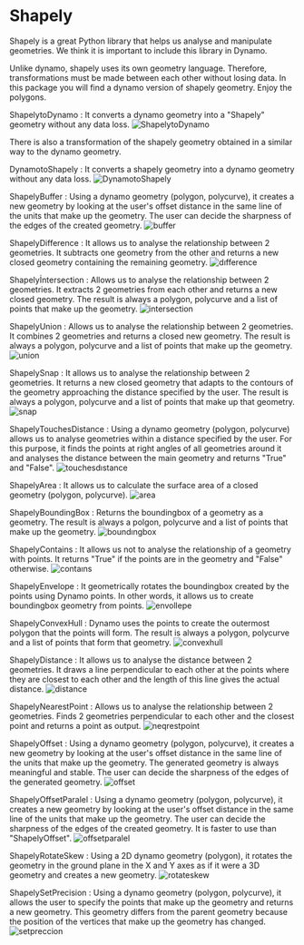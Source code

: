 # Shapely

Shapely is a great Python library that helps us analyse and manipulate geometries. We think it is important to include this library in Dynamo. 

Unlike dynamo, shapely uses its own geometry language. Therefore, transformations must be made between each other without losing data. In this package you will find a dynamo version of shapely geometry. Enjoy the polygons.

ShapelytoDynamo :
It converts a dynamo geometry into a "Shapely" geometry without any data loss.
![ShapelytoDynamo](https://user-images.githubusercontent.com/24898802/229380656-36acf759-17d4-4cf0-bc87-f3436fd37d56.jpg)

There is also a transformation of the shapely geometry obtained in a similar way to the dynamo geometry.

DynamotoShapely :
It converts a shapely geometry into a dynamo geometry without any data loss.
![DynamotoShapely](https://user-images.githubusercontent.com/24898802/229380730-eea47661-662a-48d4-8726-74ce6e0a87a8.jpg)

ShapelyBuffer :
Using a dynamo geometry (polygon, polycurve), it creates a new geometry by looking at the user's offset distance in the same line of the units that make up the geometry. The user can decide the sharpness of the edges of the created geometry.
![buffer](https://user-images.githubusercontent.com/24898802/229381094-b3cdd56f-e1f2-4df1-a715-4122a93e4ec5.gif)

ShapelyDifference : 
It allows us to analyse the relationship between 2 geometries. It subtracts one geometry from the other and returns a new closed geometry containing the remaining geometry.
![dıfference](https://user-images.githubusercontent.com/24898802/229381253-9905c665-bee3-4bef-aa53-2c152b26fdc7.gif)

Shapelyİntersection :
Allows us to analyse the relationship between 2 geometries. It extracts 2 geometries from each other and returns a new closed geometry. The result is always a polygon, polycurve and a list of points that make up the geometry.
![intersection](https://user-images.githubusercontent.com/24898802/229381389-19439f96-e741-47d1-841b-eebaf607fce9.gif)

ShapelyUnion :
Allows us to analyse the relationship between 2 geometries. It combines 2 geometries and returns a closed new geometry. The result is always a polygon, polycurve and a list of points that make up the geometry.
![union](https://user-images.githubusercontent.com/24898802/229381412-5057741a-c90b-415d-974c-a8c20a0ade21.gif)

ShapelySnap :
It allows us to analyse the relationship between 2 geometries. It returns a new closed geometry that adapts to the contours of the geometry approaching the distance specified by the user. The result is always a polygon, polycurve and a list of points that make up that geometry.
![snap](https://user-images.githubusercontent.com/24898802/229381896-92f2b12c-1914-42a8-b994-98207544ad79.gif)

ShapelyTouchesDistance :
Using a dynamo geometry (polygon, polycurve) allows us to analyse geometries within a distance specified by the user. For this purpose, it finds the points at right angles of all geometries around it and analyses the distance between the main geometry and returns "True" and "False".
![touchesdıstance](https://user-images.githubusercontent.com/24898802/229382026-7a9fd182-d27e-4aeb-8b61-ae5b25cec480.gif)

ShapelyArea :
It allows us to calculate the surface area of a closed geometry (polygon, polycurve).
![area](https://user-images.githubusercontent.com/24898802/229380757-fcbcb89e-18de-4698-b7e1-b65bf68c9423.jpg)

ShapelyBoundingBox :
Returns the boundingbox of a geometry as a geometry. The result is always a polgon, polycurve and a list of points that make up the geometry.
![boundıngbox](https://user-images.githubusercontent.com/24898802/229380814-0c31109f-5bed-45b9-8b74-d5e7db3cecd4.jpg)

ShapelyContains :
It allows us not to analyse the relationship of a geometry with points. It returns "True" if the points are in the geometry and "False" otherwise.
![contaıns](https://user-images.githubusercontent.com/24898802/229380863-f0166b06-a06f-48f2-b882-765616a5e5a7.gif)

ShapelyEnvelope :
It geometrically rotates the boundingbox created by the points using Dynamo points. In other words, it allows us to create boundingbox geometry from points.
![envollepe](https://user-images.githubusercontent.com/24898802/229381322-071b5647-c71b-4552-9a55-2b9b478328f0.gif)

ShapelyConvexHull :
Dynamo uses the points to create the outermost polygon that the points will form. The result is always a polygon, polycurve and a list of points that form that geometry.
![convexhull](https://user-images.githubusercontent.com/24898802/229380997-f8d15c9b-567e-48aa-8423-88979d07f571.gif)

ShapelyDistance :
It allows us to analyse the distance between 2 geometries. It draws a line perpendicular to each other at the points where they are closest to each other and the length of this line gives the actual distance.
![distance](https://user-images.githubusercontent.com/24898802/229381212-e02d78e2-6966-4ead-87d3-70e8cf145f3b.gif)

ShapelyNearestPoint :
Allows us to analyse the relationship between 2 geometries. Finds 2 geometries perpendicular to each other and the closest point and returns a point as output.
![neqrestpoint](https://user-images.githubusercontent.com/24898802/229381465-b78cfeb5-a583-4da8-b182-eef2f3bb281e.gif)

ShapelyOffset :
Using a dynamo geometry (polygon, polycurve), it creates a new geometry by looking at the user's offset distance in the same line of the units that make up the geometry. The generated geometry is always meaningful and stable. The user can decide the sharpness of the edges of the generated geometry.
![offset](https://user-images.githubusercontent.com/24898802/229381495-126073f0-5a25-47bc-853a-eac68c0e1faf.gif)

ShapelyOffsetParalel :
Using a dynamo geometry (polygon, polycurve), it creates a new geometry by looking at the user's offset distance in the same line of the units that make up the geometry. The user can decide the sharpness of the edges of the created geometry. It is faster to use than "ShapelyOffset".
![offsetparalel](https://user-images.githubusercontent.com/24898802/229381557-84494843-df91-4a0e-b755-9ebae18d71f0.gif)

ShapelyRotateSkew :
Using a 2D dynamo geometry (polygon), it rotates the geometry in the ground plane in the X and Y axes as if it were a 3D geometry and creates a new geometry.
![rotateskew](https://user-images.githubusercontent.com/24898802/229381699-005f2256-feed-4d30-8207-eb2cd122843b.gif)

ShapelySetPrecision :
Using a dynamo geometry (polygon, polycurve), it allows the user to specify the points that make up the geometry and returns a new geometry. This geometry differs from the parent geometry because the position of the vertices that make up the geometry has changed.
![setpreccion](https://user-images.githubusercontent.com/24898802/229381816-d245d7b3-b934-4a79-add6-a29622167783.gif)
















































































